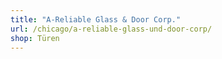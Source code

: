 ```yaml
---
title: "A-Reliable Glass & Door Corp."
url: /chicago/a-reliable-glass-und-door-corp/
shop: Türen
---
```

